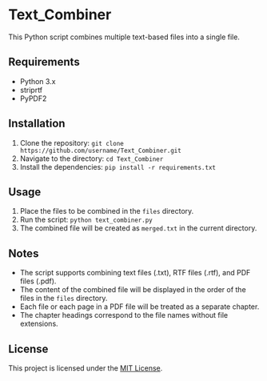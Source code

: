 # Text_Combiner

This Python script combines multiple text-based files into a single file.

## Requirements
- Python 3.x
- striprtf
- PyPDF2

## Installation
1. Clone the repository: `git clone https://github.com/username/Text_Combiner.git`
2. Navigate to the directory: `cd Text_Combiner`
3. Install the dependencies: `pip install -r requirements.txt`

## Usage
1. Place the files to be combined in the `files` directory.
2. Run the script: `python text_combiner.py`
3. The combined file will be created as `merged.txt` in the current directory.

## Notes
- The script supports combining text files (.txt), RTF files (.rtf), and PDF files (.pdf).
- The content of the combined file will be displayed in the order of the files in the `files` directory.
- Each file or each page in a PDF file will be treated as a separate chapter.
- The chapter headings correspond to the file names without file extensions.

## License
This project is licensed under the [MIT License](https://opensource.org/licenses/MIT).
